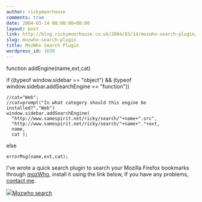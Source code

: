 ```yaml
---
author: rickymoorhouse
comments: true
date: 2004-03-14 00:00:00+00:00
layout: post
link: http://blog.rickymoorhouse.co.uk/2004/03/14/mozwho-search-plugin/
slug: mozwho-search-plugin
title: MozWho Search Plugin
wordpress_id: 1639
---
```



function addEngine(name,ext,cat)

  if ((typeof window.sidebar == "object") && (typeof
  window.sidebar.addSearchEngine == "function"))

    //cat="Web";
    //cat=prompt("In what category should this engine be installed?","Web")
    window.sidebar.addSearchEngine(
      "http://www.samespirit.net/ricky/search/"+name+".src",
      "http://www.samespirit.net/ricky/search/"+name+"."+ext,
      name,
      cat );

  else

    errorMsg(name,ext,cat);



I've wrote a quick search plugin to search your Mozilla Firefox bookmarks through [mozWho](http://mozwho.mozdev.org/), install it using the link below, If you have any problems, [contact me](/ricky/contact/).  
  


![](/ricky/search/mozwho.png)[Mozwho search](addEngine('mozwho','png','Bookmarks'))
